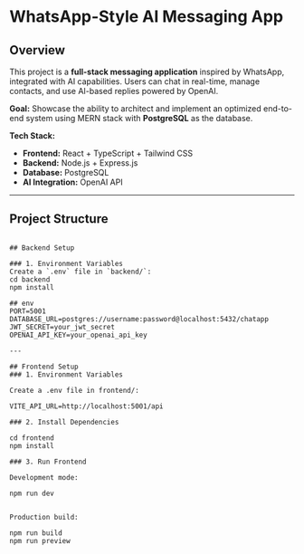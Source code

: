 # WhatsApp-Style AI Messaging App

## Overview
This project is a **full-stack messaging application** inspired by WhatsApp, integrated with AI capabilities. Users can chat in real-time, manage contacts, and use AI-based replies powered by OpenAI.  

**Goal:** Showcase the ability to architect and implement an optimized end-to-end system using MERN stack with **PostgreSQL** as the database.

**Tech Stack:**  
- **Frontend:** React + TypeScript + Tailwind CSS  
- **Backend:** Node.js + Express.js  
- **Database:** PostgreSQL  
- **AI Integration:** OpenAI API  

---

## Project Structure

```

## Backend Setup

### 1. Environment Variables
Create a `.env` file in `backend/`:
cd backend
npm install

## env
PORT=5001
DATABASE_URL=postgres://username:password@localhost:5432/chatapp
JWT_SECRET=your_jwt_secret
OPENAI_API_KEY=your_openai_api_key

---

## Frontend Setup
### 1. Environment Variables

Create a .env file in frontend/:

VITE_API_URL=http://localhost:5001/api

### 2. Install Dependencies

cd frontend
npm install

### 3. Run Frontend

Development mode:

npm run dev


Production build:

npm run build
npm run preview

